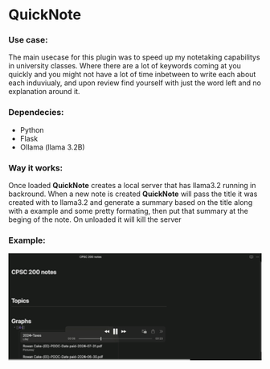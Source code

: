 # QuickNote


### Use case:
The main usecase for this plugin was to speed up my notetaking capabilitys in university classes. Where there are a lot of keywords coming at you quickly and you might not have a lot of time inbetween to write each about each induviualy, and upon review find yourself with just the word left and no explanation around it.

### Dependecies:
  - Python
  - Flask
  - Ollama (llama 3.2B)

### Way it works:
Once loaded **QuickNote** creates a local server that has llama3.2 running in backround. When a new note is created **QuickNote** will pass the title it was created with to llama3.2 and generate a summary based on the title along with a example and some pretty formating, then put that summary at the beging of the note. On unloaded it will kill the server 

### Example:

<img src="res/demo.gif" alt="Demo" width="600"/>

